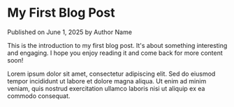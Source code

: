 # My First Blog Post

<p class="meta">Published on June 1, 2025 by Author Name</p>

This is the introduction to my first blog post. It's about something interesting and engaging. I hope you enjoy reading it and come back for more content soon!

Lorem ipsum dolor sit amet, consectetur adipiscing elit. Sed do eiusmod tempor incididunt ut labore et dolore magna aliqua. Ut enim ad minim veniam, quis nostrud exercitation ullamco laboris nisi ut aliquip ex ea commodo consequat.
